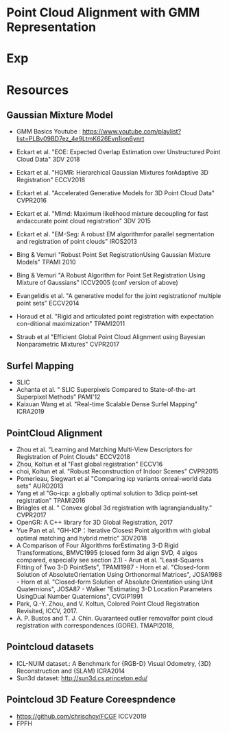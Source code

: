 # Point Cloud Alignment with GMM Representation

# Exp

# Resources

## Gaussian Mixture Model
- GMM Basics Youtube : https://www.youtube.com/playlist?list=PLBv09BD7ez_4e9LtmK626Evn1ion6ynrt
- Eckart et al. "EOE: Expected Overlap Estimation over Unstructured Point Cloud Data" 3DV 2018
- Eckart et al. "HGMR: Hierarchical Gaussian Mixtures forAdaptive 3D Registration" ECCV2018
- Eckart et al. "Accelerated Generative Models for 3D Point Cloud Data" CVPR2016
- Eckart et al. "Mlmd: Maximum likelihood mixture decoupling for fast andaccurate point cloud registration" 3DV 2015
- Eckart et al. "EM-Seg:  A robust EM algorithmfor parallel segmentation and registration of point clouds" IROS2013
- Bing & Vemuri "Robust Point Set RegistrationUsing Gaussian Mixture Models" TPAMI 2010
- Bing & Vemuri "A Robust Algorithm for Point Set Registration Using Mixture of Gaussians" ICCV2005 (conf version of above)

- Evangelidis et al. "A generative model for the joint registrationof multiple point sets" ECCV2014
- Horaud et al. "Rigid and articulated point registration with expectation con-ditional maximization" TPAMI2011
- Straub et al "Efficient Global Point Cloud Alignment using Bayesian Nonparametric Mixtures" CVPR2017

## Surfel Mapping
- SLIC
- Achanta et al. " SLIC Superpixels Compared to State-of-the-art Superpixel Methods" PAMI'12
- Kaixuan Wang et al. "Real-time  Scalable  Dense  Surfel  Mapping" ICRA2019


## PointCloud Alignment
- Zhou et al. "Learning and Matching Multi-View Descriptors for Registration of Point Clouds" ECCV2018
- Zhou, Koltun et al "Fast global registration" ECCV16
- choi, Koltun et al. "Robust Reconstruction of Indoor Scenes" CVPR2015
- Pomerleau, Siegwart et al "Comparing icp variants onreal-world data sets" AURO2013
- Yang et al "Go-icp: a globally optimal solution to 3dicp point-set registration" TPAMI2016
- Briagles et al. " Convex global 3d registration with lagrangianduality." CVPR2017
- OpenGR: A C++ library for 3D Global Registration, 2017
- Yue Pan et al. "GH-ICP：Iterative Closest Point algorithm with global optimal matching and hybrid metric" 3DV2018
- A  Comparison  of Four  Algorithms  forEstimating  3-D Rigid  Transformations, BMVC1995 (closed form 3d align SVD, 4 algos compared, especially see section 2.1)
        - Arun et al. "Least-Squares  Fitting  of  Two  3-D  PointSets", TPAMI1987
        - Horn et al. "Closed-form  Solution  of  AbsoluteOrientation  Using  Orthonormal  Matrices", JOSA1988
        - Horn et al. "Closed-form  Solution  of Absolute  Orientation  using  Unit  Quaternions", JOSA87
        - Walker "Estimating  3-D  Location  Parameters  UsingDual  Number  Quaternions", CVGIP1991
- Park, Q.-Y. Zhou, and V. Koltun, Colored Point Cloud Registration Revisited, ICCV, 2017.
- Á. P. Bustos and T. J. Chin.  Guaranteed outlier removalfor point cloud registration with correspondences (GORE). TMAPI2018,  

## Pointcloud datasets
-  ICL-NUIM dataset.: A Benchmark for {RGB-D} Visual Odometry, {3D} Reconstruction and {SLAM} ICRA2014
- Sun3d dataset: http://sun3d.cs.princeton.edu/

## Pointcloud 3D Feature Coreespndence
- https://github.com/chrischoy/FCGF ICCV2019
- FPFH
